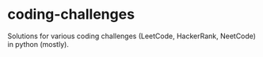 # coding-challenges
Solutions for various coding challenges (LeetCode, HackerRank, NeetCode) in python (mostly).
